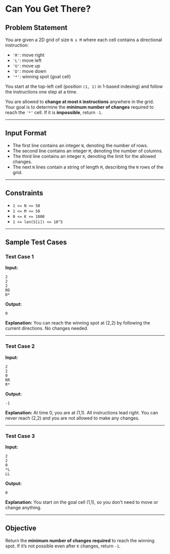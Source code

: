 # Can You Get There?

## Problem Statement

You are given a 2D grid of size `N x M` where each cell contains a directional instruction:

* `'R'`: move right
* `'L'`: move left
* `'U'`: move up
* `'D'`: move down
* `'*'`: winning spot (goal cell)

You start at the top-left cell (position `(1, 1)` in 1-based indexing) and follow the instructions one step at a time.

You are allowed to **change at most `K` instructions** anywhere in the grid. Your goal is to determine the **minimum number of changes** required to reach the `'*'` cell. If it is **impossible**, return `-1`.

---

## Input Format

* The first line contains an integer `N`, denoting the number of rows.
* The second line contains an integer `M`, denoting the number of columns.
* The third line contains an integer `K`, denoting the limit for the allowed changes.
* The next `N` lines contain a string of length `M`, describing the `N` rows of the grid.

---

## Constraints

* `1 <= N <= 50`
* `1 <= M <= 50`
* `0 <= K <= 1000`
* `1 <= len(S[i]) <= 10^5`

---

## Sample Test Cases

### Test Case 1

**Input:**

```
2
2
2
RD
D*
```

**Output:**

```
0
```

**Explanation:**
You can reach the winning spot at (2,2) by following the current directions. No changes needed.

---

### Test Case 2

**Input:**

```
2
2
0
RR
R*
```

**Output:**

```
-1
```

**Explanation:**
At time 0, you are at (1,1). All instructions lead right. You can never reach (2,2) and you are not allowed to make any changes.

---

### Test Case 3

**Input:**

```
2
2
0
*L
LL
```

**Output:**

```
0
```

**Explanation:**
You start on the goal cell (1,1), so you don't need to move or change anything.

---

## Objective

Return the **minimum number of changes required** to reach the winning spot. If it’s not possible even after `K` changes, return `-1`.
